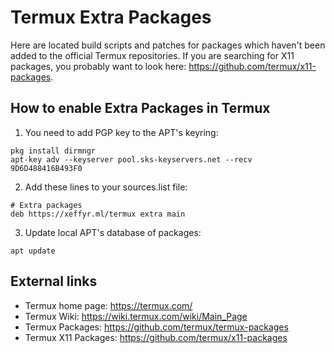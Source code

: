 # Termux Extra Packages

Here are located build scripts and patches for packages which haven't been added to the official Termux repositories. If you are searching for X11 packages, you probably want to look here: https://github.com/termux/x11-packages.

## How to enable Extra Packages in Termux
1. You need to add PGP key to the APT's keyring:
```
pkg install dirmngr
apt-key adv --keyserver pool.sks-keyservers.net --recv 9D6D488416B493F0
```

2. Add these lines to your sources.list file:
```
# Extra packages
deb https://xeffyr.ml/termux extra main
```

3. Update local APT's database of packages:
```
apt update
```

## External links

* Termux home page: https://termux.com/
* Termux Wiki: https://wiki.termux.com/wiki/Main_Page
* Termux Packages: https://github.com/termux/termux-packages
* Termux X11 Packages: https://github.com/termux/x11-packages
